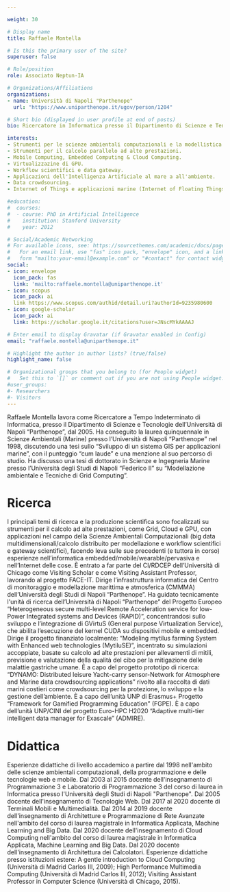 ```yaml
---

weight: 30

# Display name
title: Raffaele Montella

# Is this the primary user of the site?
superuser: false

# Role/position
role: Associato Neptun-IA

# Organizations/Affiliations
organizations:
- name: Università di Napoli "Parthenope"
  url: "https://www.uniparthenope.it/ugov/person/1204"

# Short bio (displayed in user profile at end of posts)
bio: Ricercatore in Informatica presso il Dipartimento di Scienze e Tencologie dell'Università degli Studi di Napoli "Parthenope". Direttore del Laboratorio di Ricerca High Performance Computing SmartLab (HPSCSmartLab). Responsabile della Research Computing Facilities (RCF) del Dipartimento di Scienze e Tecnologie).

interests:
- Strumenti per le scienze ambientali computazionali e la modellistica previsionale.
- Strumenti per il calcolo parallelo ad alte prestazioni.
- Mobile Computing, Embedded Computing & Cloud Computing.
- Virtualizzazine di GPU.
- Workflow scientifici e data gateway.
- Applicazioni dell'Intelligenza Artificiale al mare a all'ambiente.
- Data crowdsourcing.
- Internet of Things e applicazioni marine (Internet of Floating Things).

#education:
#  courses:
#  - course: PhD in Artificial Intelligence
#    institution: Stanford University
#    year: 2012

# Social/Academic Networking
# For available icons, see: https://sourcethemes.com/academic/docs/page-builder/#icons
#   For an email link, use "fas" icon pack, "envelope" icon, and a link in the
#   form "mailto:your-email@example.com" or "#contact" for contact widget.
social:
- icon: envelope
  icon_pack: fas
  link: 'mailto:raffaele.montella@uniparthenope.it'
- icon: scopus
  icon_pack: ai
  link https://www.scopus.com/authid/detail.uri?authorId=9235980600
- icon: google-scholar
  icon_pack: ai
  link: https://scholar.google.it/citations?user=JNscMYkAAAAJ

# Enter email to display Gravatar (if Gravatar enabled in Config)
email: "raffaele.montella@uniparthenope.it"

# Highlight the author in author lists? (true/false)
highlight_name: false

# Organizational groups that you belong to (for People widget)
#   Set this to `[]` or comment out if you are not using People widget.
#user_groups:
#- Researchers
#- Visitors
---
```


Raffaele Montella lavora come Ricercatore a Tempo Indeterminato di Informatica, presso il Dipartimento di Scienze e Tecnologie dell’Università di Napoli “Parthenope”, dal 2005.
Ha conseguito la laurea quinquennale in Scienze Ambientali (Marine) presso l’Università di Napoli “Parthenope” nel 1998, discutendo una tesi sullo “Sviluppo di un sistema GIS per applicazioni marine”, con il punteggio “cum laude” e una menzione al suo percorso di studio.
Ha discusso una tesi di dottorato in Scienze e Ingegneria Marine presso l’Università degli Studi di Napoli “Federico II” su “Modellazione ambientale e Tecniche di Grid Computing”.

# Ricerca
I principali temi di ricerca e la produzione scientifica sono focalizzati su strumenti per il calcolo ad alte prestazioni, come Grid, Cloud e GPU, con applicazioni nel campo della Scienze Ambientali Computazionali (big data multidimensionali/calcolo distribuito per modellazione e workflow scientifici e gateway scientifici), facendo leva sulle sue precedenti (e tuttora in corso) esperienze nell’informatica embedded/mobile/wearable/pervasiva e nell’Internet delle cose.
È entrato a far parte del CI/RDCEP dell’Università di Chicago come Visiting Scholar e come Visiting Assistant Professor, lavorando al progetto FACE-IT.
Dirige l’infrastruttura informatica del Centro di monitoraggio e modellazione marittima e atmosferica (CMMMA) dell’Università degli Studi di Napoli “Parthenope”.
Ha guidato tecnicamente l'unità di ricerca dell’Università di Napoli “Parthenope” del Progetto Europeo “Heterogeneous secure multi-level Remote Acceleration service for low-Power Integrated systems and Devices (RAPID)”, concentrandosi sullo sviluppo e l’integrazione di GVirtuS (General purpose Virtualization Service), che abilita l’esecuzione del kernel CUDA su dispositivi mobile e embedded.
Dirige il progetto finanziato localmente: “Modeling mytilus farming System with Enhanced web technologies (MytiluSE)”, incentrato su simulazioni accoppiate, basate su calcolo ad alte prestazioni per allevamenti di mitili, previsione e valutazione della qualità del cibo per la mitigazione delle malattie gastriche umane.
È a capo del progetto prototipo di ricerca: “DYNAMO: Distributed leisure Yacht-carry sensor-Network for Atmosphere and Marine data crowdsourcing applications” rivolto alla raccolta di dati marini costieri come crowdsourcing per la protezione, lo sviluppo e la gestione dell’ambiente.
È a capo dell’unità UNP di Erasmus+ Progetto “Framework for Gamified Programming Education” (FGPE).
È a capo dell’unità UNP/CINI del progetto Euro-HPC H2020 “Adaptive multi-tier intelligent data manager for Exascale” (ADMIRE).

# Didattica
Esperienze didattiche di livello accademico a partire dal 1998 nell'ambito delle scienze ambientali computazionali, della programmazione e delle tecnologie web e mobile.
Dal 2003 al 2015 docente dell'insegnamento di Programmazione 3 e Laboratorio di Programmazione 3 del corso di laurea in Informatica presso l'Università degli Studi di Napoli "Parthenope".
Dal 2005 docente dell'insegnamento di Tecnologie Web.
Dal 2017 al 2020 docente di Terminali Mobili e Multimedialità.
Dal 2014 al 2019 docente dell'insegnamento di Architetture e Programmazione di Rete Avanzate nell'ambito del corso di laurea magistrale in Informatica Applicata, Machine Learning and Big Data.
Dal 2020 docente dell'insegnamento di Cloud Computing nell'ambito del corso di laurea magistrale in Informatica Applicata, Machine Learning and Big Data.
Dal 2020 docente dell'insegnamento di Architettura dei Calcolatori.
Esperienze didattiche presso istituzioni estere: A gentle introduction to Cloud Computing (Università di Madrid Carlos III, 2009); High Performance Multimedia Computing (Università di Madrid Carlos III, 2012); Visiting Assistant Professor in Computer Science (Università di Chicago, 2015).
